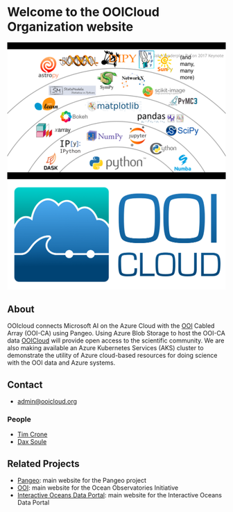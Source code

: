 # Welcome to the OOICloud Organization website
![The State of the Stack](https://github.com/pangeo-data/pangeo/raw/master/docs/_static/stack.png "The State of the Stack")
![The Logo](https://github.com/ooicloud/branding/blob/master/artwork/wave_nodes_logo_text.png "The Logo")
## About
OOIcloud connects Microsoft AI on the Azure Cloud with the [OOI](https://oceanobservatories.org) Cabled Array (OOI-CA) using Pangeo. Using Azure Blob Storage to host the OOI-CA data [OOICloud](https://github.com/ooicloud) will provide open access to the scientific community. We are also making available an Azure Kubernetes Services (AKS) cluster to demonstrate the utility of Azure cloud-based resources for doing science with the OOI data and Azure systems. 
## Contact
- <admin@ooicloud.org>
### People
- [Tim Crone](https://github.com/tjcrone)
- [Dax Soule](https://github.com/daxsoule) 

## Related Projects

- [Pangeo](http://pangeo.io/): main website for the Pangeo project
- [OOI](https://oceanobservatories.org): main website for the Ocean Observatories Initiative 
- [Interactive Oceans Data Portal](https://app.interactiveoceans.washington.edu): main website for the Interactive Oceans Data Portal
